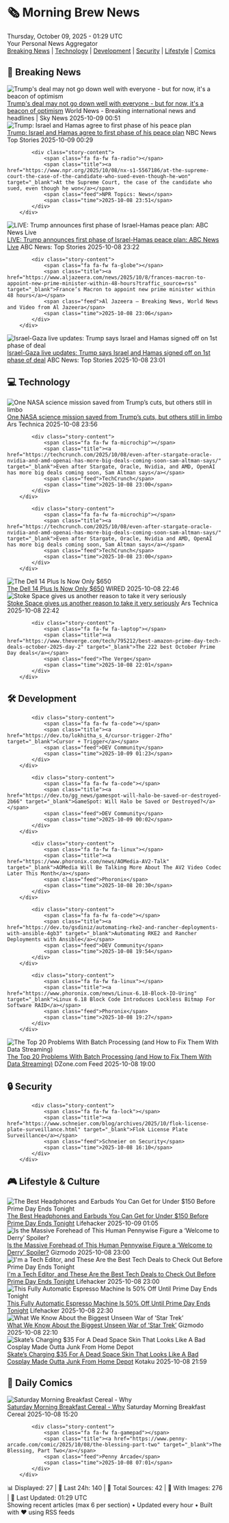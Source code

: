 <!-- Processing 54 RSS feeds at 2025-10-09 01:29:05 UTC -->
<!-- Processing: Saturday Morning Breakfast Cereal -->
<!-- Processing: Poorly Drawn Lines -->
<!-- Processing: Garfield -->
<!-- Processing: Cyanide & Happiness -->
<!-- Processing: Girl Genius -->
<!-- Processing: CNN Top Stories -->
<!-- Processing: BBC Breaking News -->
<!-- Processing: CBC News -->
<!-- Error processing https://rss.cbc.ca/lineup/topstories.xml: The read operation timed out -->
<!-- Processing: Reuters World News -->
<!-- Processing: NBC News Breaking -->
<!-- Processing: Sky News World -->
<!-- Processing: TechCrunch -->
<!-- Processing: Ars Technica -->
<!-- Processing: O'Reilly Radar -->
<!-- Processing: Slashdot -->
<!-- Processing: Lobsters Python -->
<!-- Processing: Hacker News -->
<!-- Processing: Dev.to -->
<!-- Processing: Phoronix Linux News -->
<!-- Processing: It's FOSS -->
<!-- Processing: Linux.com -->
<!-- Processing: Ubuntu Blog -->
<!-- Processing: InfoQ -->
<!-- Processing: Coding Horror -->
<!-- Processing: Lifehacker -->
<!-- Processing: Gizmodo -->
<!-- Processing: Krebs on Security -->
<!-- Processing: Schneier on Security -->
<!-- Generated 6 new posts out of 28 feeds processed -->
<div class="newspaper-header">
    <h1 class="newspaper-title">🗞️ Morning Brew News</h1>
    <div class="newspaper-date">Thursday, October 09, 2025 - 01:29 UTC</div>
    <div class="newspaper-subtitle">Your Personal News Aggregator</div>
</div>

<div class="newspaper-nav">
    <a href="#breaking">Breaking News</a> |
    <a href="#tech">Technology</a> |
    <a href="#dev">Development</a> |
    <a href="#security">Security</a> |
    <a href="#lifestyle">Lifestyle</a> |
    <a href="#webcomics">Comics</a>
</div>

<div class="news-section breaking-news" id="breaking">
<h2 class="section-header">🚨 Breaking News</h2>
<div class="stories-container">
<div class="story">
            <img src="https://e3.365dm.com/25/10/1920x1080/skynews-idf-israel-gaza-hamas_7046375.jpg?20251009020035" alt="Trump&#x27;s deal may not go down well with everyone - but for now, it&#x27;s a beacon of optimism" class="story-image" loading="lazy" onerror="this.style.display='none'">
            <div class="story-content">
                <span class="fa fa-fw fa-satellite"></span>
                <span class="title"><a href="https://news.sky.com/story/trumps-gaza-deal-may-not-go-down-well-with-everyone-but-for-now-its-a-beacon-of-optimism-13447291" target="_blank">Trump&#x27;s deal may not go down well with everyone - but for now, it&#x27;s a beacon of optimism</a></span>
                <span class="feed">World News - Breaking international news and headlines | Sky News</span>
                <span class="time">2025-10-09 00:51</span>
            </div>
        </div>
<div class="story">
            <img src="https://media-cldnry.s-nbcnews.com/image/upload/t_fit_1500w/mpx/2704722219/2025_10/1759969756621_nn_ren_trump_announces_mideast_deal_251008_1920x1080-nrl2sv.jpg" alt="Trump: Israel and Hamas agree to first phase of his peace plan" class="story-image" loading="lazy" onerror="this.style.display='none'">
            <div class="story-content">
                <span class="fa fa-fw fa-broadcast-tower"></span>
                <span class="title"><a href="https://www.nbcnews.com/nightly-news/video/trump-israel-and-hamas-agree-to-first-phase-of-his-peace-plan-249427013510" target="_blank">Trump: Israel and Hamas agree to first phase of his peace plan</a></span>
                <span class="feed">NBC News Top Stories</span>
                <span class="time">2025-10-09 00:29</span>
            </div>
        </div>
<div class="story">
            
            <div class="story-content">
                <span class="fa fa-fw fa-radio"></span>
                <span class="title"><a href="https://www.npr.org/2025/10/08/nx-s1-5567186/at-the-supreme-court-the-case-of-the-candidate-who-sued-even-though-he-won" target="_blank">At the Supreme Court, the case of the candidate who sued, even though he won</a></span>
                <span class="feed">NPR Topics: News</span>
                <span class="time">2025-10-08 23:51</span>
            </div>
        </div>
<div class="story">
            <img src="https://s.abcnews.com/images/US/abcnewsl2-abc-ml-250107_1736267930623_hpMain_4x3t_384.jpg" alt="LIVE:  Trump announces first phase of Israel-Hamas peace plan: ABC News Live" class="story-image" loading="lazy" onerror="this.style.display='none'">
            <div class="story-content">
                <span class="fa fa-fw fa-tv"></span>
                <span class="title"><a href="https://abcnews.go.com/Live/video/abcnews-live-41463246" target="_blank">LIVE:  Trump announces first phase of Israel-Hamas peace plan: ABC News Live</a></span>
                <span class="feed">ABC News: Top Stories</span>
                <span class="time">2025-10-08 23:22</span>
            </div>
        </div>
<div class="story">
            
            <div class="story-content">
                <span class="fa fa-fw fa-globe"></span>
                <span class="title"><a href="https://www.aljazeera.com/news/2025/10/8/frances-macron-to-appoint-new-prime-minister-within-48-hours?traffic_source=rss" target="_blank">France’s Macron to appoint new prime minister within 48 hours</a></span>
                <span class="feed">Al Jazeera – Breaking News, World News and Video from Al Jazeera</span>
                <span class="time">2025-10-08 23:06</span>
            </div>
        </div>
<div class="story">
            <img src="https://s.abcnews.com/images/International/Egypt-talks-DB-251008_1759913361142_hpMain_4x3t_384.jpg" alt="Israel-Gaza live updates: Trump says Israel and Hamas signed off on 1st phase of deal" class="story-image" loading="lazy" onerror="this.style.display='none'">
            <div class="story-content">
                <span class="fa fa-fw fa-tv"></span>
                <span class="title"><a href="https://abcnews.go.com/International/live-updates/israel-gaza-live-updates-egypt-host-ceasefire-talks/?id=126242055" target="_blank">Israel-Gaza live updates: Trump says Israel and Hamas signed off on 1st phase of deal</a></span>
                <span class="feed">ABC News: Top Stories</span>
                <span class="time">2025-10-08 23:01</span>
            </div>
        </div>
</div>
</div>
<div class="news-section tech-news" id="tech">
<h2 class="section-header">💻 Technology</h2>
<div class="stories-container">
<div class="story">
            <img src="https://cdn.arstechnica.net/wp-content/uploads/2025/10/osiris-apex-500x500.jpg" alt="One NASA science mission saved from Trump’s cuts, but others still in limbo" class="story-image" loading="lazy" onerror="this.style.display='none'">
            <div class="story-content">
                <span class="fa fa-fw fa-cog"></span>
                <span class="title"><a href="https://arstechnica.com/space/2025/10/one-nasa-science-mission-saved-from-trumps-cuts-but-others-still-in-limbo/" target="_blank">One NASA science mission saved from Trump’s cuts, but others still in limbo</a></span>
                <span class="feed">Ars Technica</span>
                <span class="time">2025-10-08 23:56</span>
            </div>
        </div>
<div class="story">
            
            <div class="story-content">
                <span class="fa fa-fw fa-microchip"></span>
                <span class="title"><a href="https://techcrunch.com/2025/10/08/even-after-stargate-oracle-nvidia-and-amd-openai-has-more-big-deals-coming-soon-sam-altman-says/" target="_blank">Even after Stargate, Oracle, Nvidia, and AMD, OpenAI has more big deals coming soon, Sam Altman says</a></span>
                <span class="feed">TechCrunch</span>
                <span class="time">2025-10-08 23:00</span>
            </div>
        </div>
<div class="story">
            
            <div class="story-content">
                <span class="fa fa-fw fa-microchip"></span>
                <span class="title"><a href="https://techcrunch.com/2025/10/08/even-after-stargate-oracle-nvidia-and-amd-openai-has-more-big-deals-coming-soon-sam-altman-says/" target="_blank">Even after Stargate, Oracle, Nvidia and AMD, OpenAI has more big deals coming soon, Sam Altman says</a></span>
                <span class="feed">TechCrunch</span>
                <span class="time">2025-10-08 23:00</span>
            </div>
        </div>
<div class="story">
            <img src="https://media.wired.com/photos/68e6dbbcabf8e4d2e9b8e82c/master/pass/Why%20This%20$650%20Laptop%20Is%20the%20Only%20Windows%20Device%20You%20Should%20Buy%20on%20Prime%20Day.png" alt="The Dell 14 Plus Is Now Only $650" class="story-image" loading="lazy" onerror="this.style.display='none'">
            <div class="story-content">
                <span class="fa fa-fw fa-bolt"></span>
                <span class="title"><a href="https://www.wired.com/story/dell-14-plus-prime-day-2025/" target="_blank">The Dell 14 Plus Is Now Only $650</a></span>
                <span class="feed">WIRED</span>
                <span class="time">2025-10-08 22:46</span>
            </div>
        </div>
<div class="story">
            <img src="https://cdn.arstechnica.net/wp-content/uploads/2024/12/zenith2-500x500.jpg" alt="Stoke Space gives us another reason to take it very seriously" class="story-image" loading="lazy" onerror="this.style.display='none'">
            <div class="story-content">
                <span class="fa fa-fw fa-cog"></span>
                <span class="title"><a href="https://arstechnica.com/space/2025/10/stoke-space-gives-us-another-reason-to-take-it-very-seriously/" target="_blank">Stoke Space gives us another reason to take it very seriously</a></span>
                <span class="feed">Ars Technica</span>
                <span class="time">2025-10-08 22:42</span>
            </div>
        </div>
<div class="story">
            
            <div class="story-content">
                <span class="fa fa-fw fa-laptop"></span>
                <span class="title"><a href="https://www.theverge.com/tech/795212/best-amazon-prime-day-tech-deals-october-2025-day-2" target="_blank">The 222 best October Prime Day deals</a></span>
                <span class="feed">The Verge</span>
                <span class="time">2025-10-08 22:01</span>
            </div>
        </div>
</div>
</div>
<div class="news-section dev-news" id="dev">
<h2 class="section-header">🛠️ Development</h2>
<div class="stories-container">
<div class="story">
            
            <div class="story-content">
                <span class="fa fa-fw fa-code"></span>
                <span class="title"><a href="https://dev.to/lokhitha_s_4/cursor-trigger-2fho" target="_blank">Cursor + Trigger</a></span>
                <span class="feed">DEV Community</span>
                <span class="time">2025-10-09 01:23</span>
            </div>
        </div>
<div class="story">
            
            <div class="story-content">
                <span class="fa fa-fw fa-code"></span>
                <span class="title"><a href="https://dev.to/gg_news/gamespot-will-halo-be-saved-or-destroyed-2b66" target="_blank">GameSpot: Will Halo be Saved or Destroyed?</a></span>
                <span class="feed">DEV Community</span>
                <span class="time">2025-10-09 00:02</span>
            </div>
        </div>
<div class="story">
            
            <div class="story-content">
                <span class="fa fa-fw fa-linux"></span>
                <span class="title"><a href="https://www.phoronix.com/news/AOMedia-AV2-Talk" target="_blank">AOMedia Will Be Talking More About The AV2 Video Codec Later This Month</a></span>
                <span class="feed">Phoronix</span>
                <span class="time">2025-10-08 20:30</span>
            </div>
        </div>
<div class="story">
            
            <div class="story-content">
                <span class="fa fa-fw fa-code"></span>
                <span class="title"><a href="https://dev.to/gsdiniz/automating-rke2-and-rancher-deployments-with-ansible-4gb3" target="_blank">Automating RKE2 and Rancher Deployments with Ansible</a></span>
                <span class="feed">DEV Community</span>
                <span class="time">2025-10-08 19:54</span>
            </div>
        </div>
<div class="story">
            
            <div class="story-content">
                <span class="fa fa-fw fa-linux"></span>
                <span class="title"><a href="https://www.phoronix.com/news/Linux-6.18-Block-IO-Uring" target="_blank">Linux 6.18 Block Code Introduces Lockless Bitmap For Software RAID</a></span>
                <span class="feed">Phoronix</span>
                <span class="time">2025-10-08 19:27</span>
            </div>
        </div>
<div class="story">
            <img src="https://dz2cdn1.dzone.com/thumbnail?fid=18686780&w=600" alt="The Top 20 Problems With Batch Processing (and How to Fix Them With Data Streaming)" class="story-image" loading="lazy" onerror="this.style.display='none'">
            <div class="story-content">
                <span class="fa fa-fw fa-newspaper"></span>
                <span class="title"><a href="https://dzone.com/articles/fix-batch-processing-problems-using-data-streaming" target="_blank">The Top 20 Problems With Batch Processing (and How to Fix Them With Data Streaming)</a></span>
                <span class="feed">DZone.com Feed</span>
                <span class="time">2025-10-08 19:00</span>
            </div>
        </div>
</div>
</div>
<div class="news-section security-news" id="security">
<h2 class="section-header">🔒 Security</h2>
<div class="stories-container">
<div class="story">
            
            <div class="story-content">
                <span class="fa fa-fw fa-lock"></span>
                <span class="title"><a href="https://www.schneier.com/blog/archives/2025/10/flok-license-plate-surveillance.html" target="_blank">Flok License Plate Surveillance</a></span>
                <span class="feed">Schneier on Security</span>
                <span class="time">2025-10-08 16:10</span>
            </div>
        </div>
</div>
</div>
<div class="news-section lifestyle-news" id="lifestyle">
<h2 class="section-header">🎮 Lifestyle & Culture</h2>
<div class="stories-container">
<div class="story">
            <img src="https://lifehacker.com/imagery/articles/01K735Y89VGR9VCW2WEWBVR2W2/hero-image.png" alt="The Best Headphones and Earbuds You Can Get for Under $150 Before Prime Day Ends Tonight" class="story-image" loading="lazy" onerror="this.style.display='none'">
            <div class="story-content">
                <span class="fa fa-fw fa-life-ring"></span>
                <span class="title"><a href="https://lifehacker.com/ad/tech/best-deals-on-headphones-earbuds-under-150-dollars-october-prime-day?utm_medium=RSS" target="_blank">The Best Headphones and Earbuds You Can Get for Under $150 Before Prime Day Ends Tonight</a></span>
                <span class="feed">Lifehacker</span>
                <span class="time">2025-10-09 01:05</span>
            </div>
        </div>
<div class="story">
            <img src="https://gizmodo.com/app/uploads/2025/10/pennywisebaldcropped-1280x853.jpg" alt="Is the Massive Forehead of This Human Pennywise Figure a ‘Welcome to Derry’ Spoiler?" class="story-image" loading="lazy" onerror="this.style.display='none'">
            <div class="story-content">
                <span class="fa fa-fw fa-computer"></span>
                <span class="title"><a href="https://gizmodo.com/is-the-massive-forehead-of-this-human-pennywise-figure-a-welcome-to-derry-spoiler-2000669921" target="_blank">Is the Massive Forehead of This Human Pennywise Figure a ‘Welcome to Derry’ Spoiler?</a></span>
                <span class="feed">Gizmodo</span>
                <span class="time">2025-10-08 23:00</span>
            </div>
        </div>
<div class="story">
            <img src="https://lifehacker.com/imagery/articles/01K70AHR2SXCK029FXPVQ1KQ8G/hero-image.jpg" alt="I&#x27;m a Tech Editor, and These Are the Best Tech Deals to Check Out Before Prime Day Ends Tonight" class="story-image" loading="lazy" onerror="this.style.display='none'">
            <div class="story-content">
                <span class="fa fa-fw fa-life-ring"></span>
                <span class="title"><a href="https://lifehacker.com/tech/best-prime-day-tech-deals-to-pay-attention-to-october-prime-day-2025?utm_medium=RSS" target="_blank">I&#x27;m a Tech Editor, and These Are the Best Tech Deals to Check Out Before Prime Day Ends Tonight</a></span>
                <span class="feed">Lifehacker</span>
                <span class="time">2025-10-08 23:00</span>
            </div>
        </div>
<div class="story">
            <img src="https://lifehacker.com/imagery/articles/01K72XHPHETRV7WVQ7R730XFNJ/hero-image.png" alt="This Fully Automatic Espresso Machine Is 50% Off Until Prime Day Ends Tonight" class="story-image" loading="lazy" onerror="this.style.display='none'">
            <div class="story-content">
                <span class="fa fa-fw fa-life-ring"></span>
                <span class="title"><a href="https://lifehacker.com/tech/philips-3200-fully-automatic-espresso-machine-sale-october-prime-day-2025?utm_medium=RSS" target="_blank">This Fully Automatic Espresso Machine Is 50% Off Until Prime Day Ends Tonight</a></span>
                <span class="feed">Lifehacker</span>
                <span class="time">2025-10-08 22:30</span>
            </div>
        </div>
<div class="story">
            <img src="https://gizmodo.com/app/uploads/2025/10/star-trek-earth-romulan-war-balance-of-terror-kirk-commander-1280x853.jpg" alt="What We Know About the Biggest Unseen War of ‘Star Trek’" class="story-image" loading="lazy" onerror="this.style.display='none'">
            <div class="story-content">
                <span class="fa fa-fw fa-computer"></span>
                <span class="title"><a href="https://gizmodo.com/star-trek-earth-romulan-war-explained-2000669117" target="_blank">What We Know About the Biggest Unseen War of ‘Star Trek’</a></span>
                <span class="feed">Gizmodo</span>
                <span class="time">2025-10-08 22:10</span>
            </div>
        </div>
<div class="story">
            <img src="https://kotaku.com/app/uploads/2025/10/EASKATE-1280x720.jpg" alt="Skate’s Charging $35 For A Dead Space Skin That Looks Like A Bad Cosplay Made Outta Junk From Home Depot" class="story-image" loading="lazy" onerror="this.style.display='none'">
            <div class="story-content">
                <span class="fa fa-fw fa-gamepad"></span>
                <span class="title"><a href="https://kotaku.com/ea-skate-dead-space-skin-season-rewards-2000633352" target="_blank">Skate’s Charging $35 For A Dead Space Skin That Looks Like A Bad Cosplay Made Outta Junk From Home Depot</a></span>
                <span class="feed">Kotaku</span>
                <span class="time">2025-10-08 21:59</span>
            </div>
        </div>
</div>
</div>
<div class="news-section webcomics-section" id="webcomics">
<h2 class="section-header">🎨 Daily Comics</h2>
<div class="stories-container">
<div class="story">
            <img src="https://www.smbc-comics.com/comics/1759809233-20251008.png" alt="Saturday Morning Breakfast Cereal - Why" class="story-image" loading="lazy" onerror="this.style.display='none'">
            <div class="story-content">
                <span class="fa fa-fw fa-smile"></span>
                <span class="title"><a href="https://www.smbc-comics.com/comic/why-8" target="_blank">Saturday Morning Breakfast Cereal - Why</a></span>
                <span class="feed">Saturday Morning Breakfast Cereal</span>
                <span class="time">2025-10-08 15:20</span>
            </div>
        </div>
<div class="story">
            
            <div class="story-content">
                <span class="fa fa-fw fa-gamepad"></span>
                <span class="title"><a href="https://www.penny-arcade.com/comic/2025/10/08/the-blessing-part-two" target="_blank">The Blessing, Part Two</a></span>
                <span class="feed">Penny Arcade</span>
                <span class="time">2025-10-08 07:01</span>
            </div>
        </div>
</div>
</div>

<div class="newspaper-footer">
    <div class="stats">
        📊 Displayed: 27 | 📅 Last 24h: 140 | 📡 Total Sources: 42 | 📸 With Images: 276 |
        🔄 Last Updated: 01:29 UTC
    </div>
    <div class="footer-note">
        Showing recent articles (max 6 per section) • Updated every hour • Built with ❤️ using RSS feeds
    </div>
</div>
